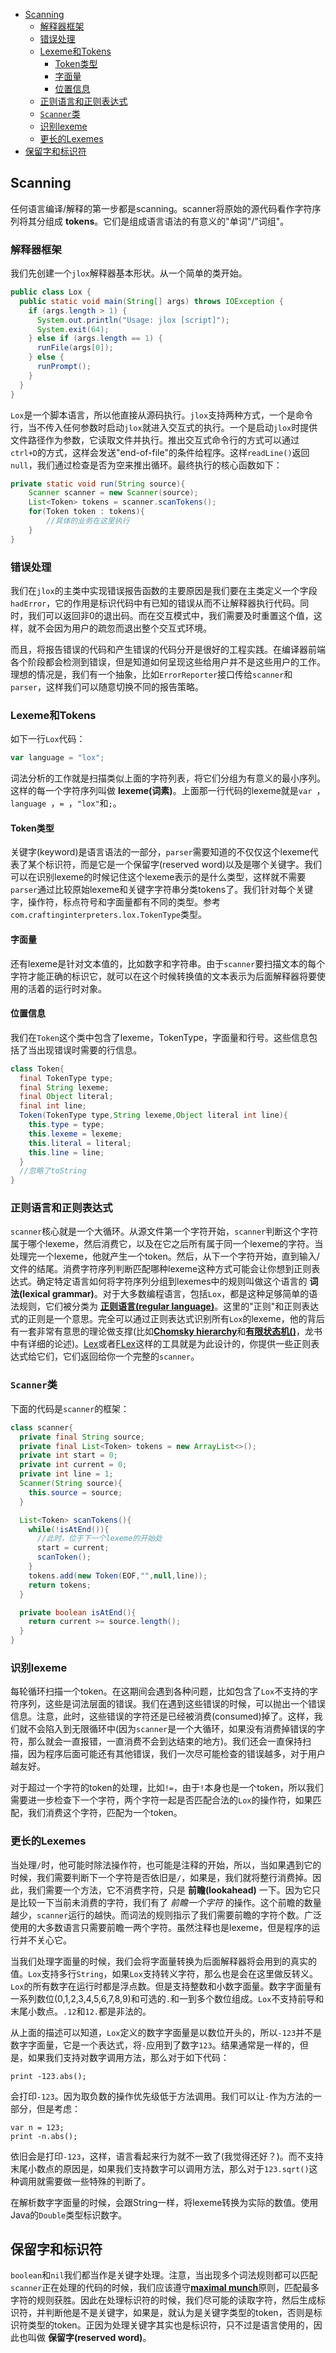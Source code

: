 - [Scanning](#scanning)
  - [解释器框架](#解释器框架)
  - [错误处理](#错误处理)
  - [Lexeme和Tokens](#lexeme和tokens)
    - [Token类型](#token类型)
    - [字面量](#字面量)
    - [位置信息](#位置信息)
  - [正则语言和正则表达式](#正则语言和正则表达式)
  - [`Scanner`类](#scanner类)
  - [识别lexeme](#识别lexeme)
  - [更长的Lexemes](#更长的lexemes)
- [保留字和标识符](#保留字和标识符)

## Scanning
任何语言编译/解释的第一步都是scanning。scanner将原始的源代码看作字符序列将其分组成 __tokens__。它们是组成语言语法的有意义的"单词"/"词组"。

### 解释器框架
我们先创建一个`jlox`解释器基本形状。从一个简单的类开始。
```java
public class Lox {
  public static void main(String[] args) throws IOException {
    if (args.length > 1) {
      System.out.println("Usage: jlox [script]");
      System.exit(64); 
    } else if (args.length == 1) {
      runFile(args[0]);
    } else {
      runPrompt();
    }
  }
}
```
`Lox`是一个脚本语言，所以他直接从源码执行。`jlox`支持两种方式，一个是命令行，当不传入任何参数时启动`jlox`就进入交互式的执行。一个是启动`jlox`时提供文件路径作为参数，它读取文件并执行。推出交互式命令行的方式可以通过`ctrl+D`的方式，这样会发送"end-of-file"的条件给程序。这样`readLine()`返回`null`，我们通过检查是否为空来推出循环。最终执行的核心函数如下：
```java
private static void run(String source){
    Scanner scanner = new Scanner(source);
    List<Token> tokens = scanner.scanTokens();
    for(Token token : tokens){
        //具体的业务在这里执行
    }
}
```
### 错误处理
我们在`jlox`的主类中实现错误报告函数的主要原因是我们要在主类定义一个字段`hadError`，它的作用是标识代码中有已知的错误从而不让解释器执行代码。同时，我们可以返回非0的退出码。而在交互模式中，我们需要及时重置这个值，这样，就不会因为用户的疏忽而退出整个交互式环境。

而且，将报告错误的代码和产生错误的代码分开是很好的工程实践。在编译器前端各个阶段都会检测到错误，但是知道如何呈现这些给用户并不是这些用户的工作。理想的情况是，我们有一个抽象，比如`ErrorReporter`接口传给`scanner`和`parser`，这样我们可以随意切换不同的报告策略。

### Lexeme和Tokens
如下一行`Lox`代码：
```js
var language = "lox";
```
词法分析的工作就是扫描类似上面的字符列表，将它们分组为有意义的最小序列。这样的每一个字符序列叫做 __lexeme(词素)__。上面那一行代码的lexeme就是`var `，`language `，`= `，`"lox"`和`;`。
#### Token类型
关键字(keyword)是语言语法的一部分，`parser`需要知道的不仅仅这个lexeme代表了某个标识符，而是它是一个保留字(reserved word)以及是哪个关键字。我们可以在识别lexeme的时候记住这个lexeme表示的是什么类型，这样就不需要`parser`通过比较原始lexeme和关键字字符串分类tokens了。我们针对每个关键字，操作符，标点符号和字面量都有不同的类型。参考`com.craftinginterpreters.lox.TokenType`类型。

#### 字面量
还有lexeme是针对文本值的，比如数字和字符串。由于`scanner`要扫描文本的每个字符才能正确的标识它，就可以在这个时候转换值的文本表示为后面解释器将要使用的活着的运行时对象。

#### 位置信息
我们在`Token`这个类中包含了lexeme，TokenType，字面量和行号。这些信息包括了当出现错误时需要的行信息。
```Java
class Token{
  final TokenType type;
  final String lexeme;
  final Object literal;
  final int line;
  Token(TokenType type,String lexeme,Object literal int line){
    this.type = type;
    this.lexeme = lexeme;
    this.literal = literal;
    this.line = line;
  }
  //忽略了toString
}
```
### 正则语言和正则表达式
`scanner`核心就是一个大循环。从源文件第一个字符开始，`scanner`判断这个字符属于哪个lexeme，然后消费它，以及在它之后所有属于同一个lexeme的字符。当处理完一个lexeme，他就产生一个token。然后，从下一个字符开始，直到输入/文件的结尾。消费字符序列判断匹配哪种lexeme这种方式可能会让你想到正则表达式。确定特定语言如何将字符序列分组到lexemes中的规则叫做这个语言的 __词法(lexical grammar)__。对于大多数编程语言，包括`Lox`，都是这种足够简单的语法规则，它们被分类为 [__正则语言(regular language)__](https://en.wikipedia.org/wiki/Regular_language)。这里的"正则"和正则表达式的正则是一个意思。完全可以通过正则表达式识别所有`Lox`的lexeme，他的背后有一套非常有意思的理论做支撑(比如[__Chomsky hierarchy__](https://en.wikipedia.org/wiki/Chomsky_hierarchy)和[__有限状态机()__](https://en.wikipedia.org/wiki/Finite-state_machine)，龙书中有详细的论述)。[Lex](http://dinosaur.compilertools.net/lex/)或者[FLex](https://github.com/westes/flex)这样的工具就是为此设计的，你提供一些正则表达式给它们，它们返回给你一个完整的`scanner`。

### `Scanner`类
下面的代码是`scanner`的框架：
```Java
class scanner{
  private final String source;
  private final List<Token> tokens = new ArrayList<>();
  private int start = 0;
  private int current = 0;
  private int line = 1;
  Scanner(String source){
    this.source = source;
  }

  List<Token> scanTokens(){
    while(!isAtEnd()){
      //此时，位于下一个lexeme的开始处
      start = current;
      scanToken();
    }
    tokens.add(new Token(EOF,"",null,line));
    return tokens;
  }

  private boolean isAtEnd(){
    return current >= source.length();
  }
}
```

### 识别lexeme
每轮循环扫描一个token。在这期间会遇到各种问题，比如包含了`Lox`不支持的字符序列，这些是词法层面的错误。我们在遇到这些错误的时候，可以抛出一个错误信息。注意，此时，这些错误的字符还是已经被消费(consumed)掉了。这样，我们就不会陷入到无限循环中(因为`scanner`是一个大循环，如果没有消费掉错误的字符，那么就会一直报错，一直消费不会到达结束的地方)。我们还会一直保持扫描，因为程序后面可能还有其他错误，我们一次尽可能检查的错误越多，对于用户越友好。

对于超过一个字符的token的处理，比如`!=`，由于`!`本身也是一个token，所以我们需要进一步检查下一个字符，两个字符一起是否匹配合法的`Lox`的操作符，如果匹配，我们消费这个字符，匹配为一个token。

### 更长的Lexemes
当处理`/`时，他可能时除法操作符，也可能是注释的开始，所以，当如果遇到它的时候，我们需要判断下一个字符是否依旧是`/`，如果是，我们就将整行消费掉。因此，我们需要一个方法，它不消费字符，只是 __前瞻(lookahead)__ 一下。因为它只是比较一下当前未消费的字符，我们有了 _前瞻一个字符_ 的操作。这个前瞻的数量越少，`scanner`运行的越快。而词法的规则指示了我们需要前瞻的字符个数。广泛使用的大多数语言只需要前瞻一两个字符。虽然注释也是lexeme，但是程序的运行并不关心它。

当我们处理字面量的时候，我们会将字面量转换为后面解释器将会用到的真实的值。`Lox`支持多行`String`，如果`Lox`支持转义字符，那么也是会在这里做反转义。`Lox`的所有数字在运行时都是浮点数。但是支持整数和小数字面量。数字字面量有一系列数位(0,1,2,3,4,5,6,7,8,9)和可选的`.`和一到多个数位组成。`Lox`不支持前导和末尾小数点。`.12`和`12.`都是非法的。

从上面的描述可以知道，`Lox`定义的数字字面量是以数位开头的，所以`-123`并不是数字字面量，它是一个表达式，将`-`应用到了数字`123`。结果通常是一样的，但是，如果我们支持对数字调用方法，那么对于如下代码：
```
print -123.abs();
```
会打印`-123`。因为取负数的操作优先级低于方法调用。我们可以让`-`作为方法的一部分，但是考虑：
```
var n = 123;
print -n.abs();
```
依旧会是打印`-123`，这样，语言看起来行为就不一致了(我觉得还好？)。而不支持末尾小数点的原因是，如果我们支持数字可以调用方法，那么对于`123.sqrt()`这种调用就需要做一些特殊的判断了。

在解析数字字面量的时候，会跟String一样，将lexeme转换为实际的数值。使用Java的`Double`类型标识数字。

## 保留字和标识符
`boolean`和`nil`我们都当作是关键字处理。注意，当出现多个词法规则都可以匹配`scanner`正在处理的代码的时候，我们应该遵守[__maximal munch__](https://en.wikipedia.org/wiki/Maximal_munch)原则，匹配最多字符的规则获胜。因此在处理标识符的时候，我们尽可能的读取字符，然后生成标识符，并判断他是不是关键字，如果是，就认为是关键字类型的token，否则是标识符类型的token。正因为处理关键字其实也是标识符，只不过是语言使用的，因此也叫做 __保留字(reserved word)__。

